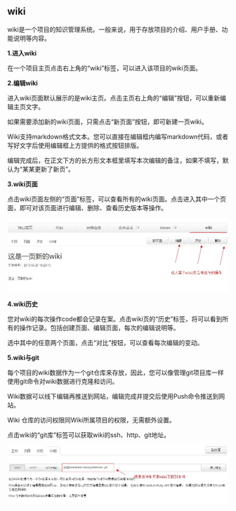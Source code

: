 ## wiki


wiki是一个项目的知识管理系统。一般来说，用于存放项目的介绍、用户手册、功能说明等内容。

**1.进入wiki**

在一个项目主页点击右上角的“wiki”标签，可以进入该项目的wiki页面。


**2.编辑wiki**

进入wiki页面默认展示的是wiki主页。点击主页右上角的“编辑”按钮，可以重新编辑主页文字。

如果需要添加新的wiki页面，只需点击“新页面”按钮，即可新建一页wiki。 

Wiki支持markdown格式文本。您可以直接在编辑框内编写markdown代码，或者写好文字后使用编辑框上方提供的格式按钮排版。

编辑完成后，在正文下方的长方形文本框里填写本次编辑的备注，如果不填写，默认为“某某更新了新页”。

**3.wiki页面**

点击wiki页面左侧的“页面”标签，可以查看所有的wiki页面。点击进入其中一个页面，即可对该页面进行编辑、删除、查看历史版本等操作。


![alt wiki详细页](/images/FAQ_2_5_1.jpg "wiki详细页")

**4.wiki历史**

您对wiki的每次操作code都会记录在案。点击wiki页的“历史”标签，将可以看到所有的操作记录。包括创建页面、编辑页面，每次的编辑说明等。
 
选中其中的任意两个页面，点击“对比”按钮，可以查看每次编辑的变动。


**5.wiki与git**

每个项目的wiki数据作为一个git仓库来存放，因此，您可以像管理git项目库一样使用git命令对wiki数据进行克隆和访问。

Wiki数据可以线下编辑再推送到网站，编辑完成并提交后使用Push命令推送到网站。

Wiki 仓库的访问权限同Wiki所属项目的权限，无需额外设置。

点击wiki的“git库”标签可以获取wiki的ssh、http、git地址。

![alt wiki与git](/images/FAQ_2_5_2.jpg "wiki与git")